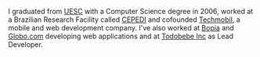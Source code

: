 I graduated from [UESC](http://uesc.br) with a Computer Science degree in 2006, worked at a Brazilian Research Facility called [CEPEDI](http://www.cepedi.org.br/) and cofounded [Techmobil](http://www.techmobil.com.br/), a mobile and web development company. I've also worked at [Bopia](http://bopia.com/) and [Globo.com](http://globo.com/) developing web applications and at [Todobebe Inc](http://www.globalfamilymedia.com/) as Lead Developer.
